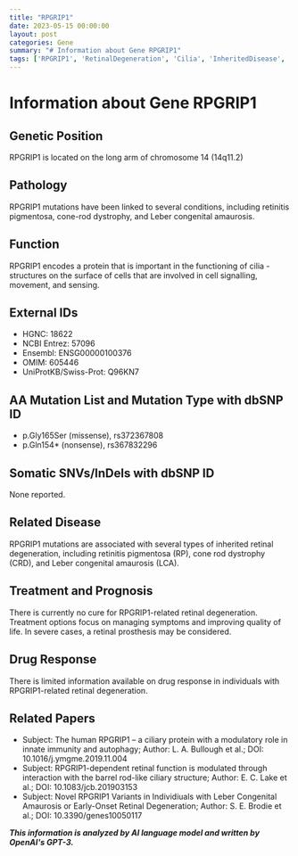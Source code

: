 ```yaml
---
title: "RPGRIP1"
date: 2023-05-15 00:00:00
layout: post
categories: Gene
summary: "# Information about Gene RPGRIP1"
tags: ['RPGRIP1', 'RetinalDegeneration', 'Cilia', 'InheritedDisease', 'Mutation', 'TreatmentOptions', 'DrugResponse', 'ResearchPapers']
---
```


# Information about Gene RPGRIP1

## Genetic Position
RPGRIP1 is located on the long arm of chromosome 14 (14q11.2)

## Pathology
RPGRIP1 mutations have been linked to several conditions, including retinitis pigmentosa, cone-rod dystrophy, and Leber congenital amaurosis.

## Function
RPGRIP1 encodes a protein that is important in the functioning of cilia - structures on the surface of cells that are involved in cell signalling, movement, and sensing.

## External IDs
- HGNC: 18622
- NCBI Entrez: 57096 
- Ensembl: ENSG00000100376 
- OMIM: 605446 
- UniProtKB/Swiss-Prot: Q96KN7 

## AA Mutation List and Mutation Type with dbSNP ID
- p.Gly165Ser (missense), rs372367808
- p.Gln154* (nonsense), rs367832296

## Somatic SNVs/InDels with dbSNP ID
None reported.

## Related Disease
RPGRIP1 mutations are associated with several types of inherited retinal degeneration, including retinitis pigmentosa (RP), cone rod dystrophy (CRD), and Leber congenital amaurosis (LCA).

## Treatment and Prognosis
There is currently no cure for RPGRIP1-related retinal degeneration. Treatment options focus on managing symptoms and improving quality of life. In severe cases, a retinal prosthesis may be considered.

## Drug Response
There is limited information available on drug response in individuals with RPGRIP1-related retinal degeneration.

## Related Papers
- Subject: The human RPGRIP1 – a ciliary protein with a modulatory role in innate immunity and autophagy; Author: L. A. Bullough et al.; DOI: 10.1016/j.ymgme.2019.11.004 
- Subject: RPGRIP1-dependent retinal function is modulated through interaction with the barrel rod-like ciliary structure; Author: E. C. Lake et al.; DOI: 10.1083/jcb.201903153
- Subject: Novel RPGRIP1 Variants in Individiuals with Leber Congenital Amaurosis or Early-Onset Retinal Degeneration; Author: S. E. Brodie et al.; DOI: 10.3390/genes10050117

**_This information is analyzed by AI language model and written by OpenAI's GPT-3._**